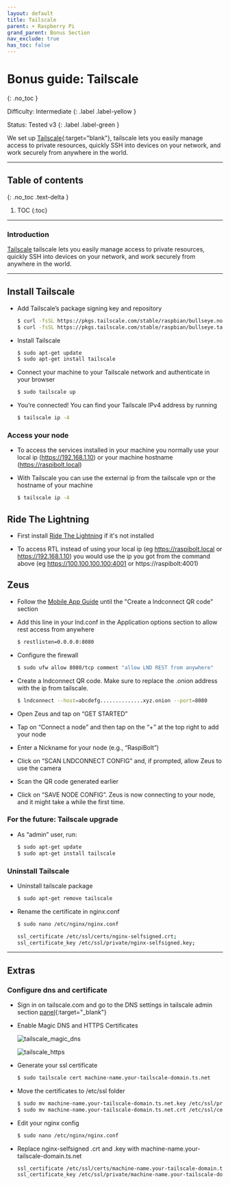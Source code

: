 ```yaml
---
layout: default
title: Tailscale
parent: + Raspberry Pi
grand_parent: Bonus Section
nav_exclude: true
has_toc: false
---
```


# Bonus guide: Tailscale
{: .no_toc }

Difficulty: Intermediate
{: .label .label-yellow }

Status: Tested v3 
{: .label .label-green }

We set up [Tailscale](https://tailscale.com/download/linux/rpi-bullseye){:target="blank"}, tailscale lets you easily manage access to private resources, quickly SSH into devices on your network, and work securely from anywhere in the world.

---

## Table of contents
{: .no_toc .text-delta }

1. TOC
{:toc}

---

### Introduction
[Tailscale](https://tailscale.com) tailscale lets you easily manage access to private resources, quickly SSH into devices on your network, and work securely from anywhere in the world.

---

## Install Tailscale
* Add Tailscale’s package signing key and repository

  ```sh
  $ curl -fsSL https://pkgs.tailscale.com/stable/raspbian/bullseye.noarmor.gpg | sudo tee /usr/share/keyrings/tailscale-archive-keyring.gpg > /dev/null
  $ curl -fsSL https://pkgs.tailscale.com/stable/raspbian/bullseye.tailscale-keyring.list | sudo tee /etc/apt/sources.list.d/tailscale.list
  ```

* Install Tailscale

  ```sh
  $ sudo apt-get update
  $ sudo apt-get install tailscale
  ```

* Connect your machine to your Tailscale network and authenticate in your browser

  ```sh
  $ sudo tailscale up
  ```

* You’re connected! You can find your Tailscale IPv4 address by running

  ```sh
  $ tailscale ip -4
  ```

### Access your node

* To access the services installed in your machine you normally use your local ip (https://192.168.1.10) or your machine hostname (https://raspibolt.local)

* With Tailscale you can use the external ip from the tailscale vpn or the hostname of your machine

  ```sh
  $ tailscale ip -4
  ```

## Ride The Lightning

* First install [Ride The Lightning](https://raspibolt.org/guide/lightning/web-app.html) if it's not installed

* To access RTL instead of using your local ip (eg https://raspibolt.local or https://192.168.1.10) you would use the ip you got from the command above (eg https://100.100.100.100:4001 or https://raspibolt:4001)

## Zeus

* Follow the [Mobile App Guide](https://raspibolt.org/guide/lightning/mobile-app.html) until the "Create a lndconnect QR code" section

* Add this line in your lnd.conf in the Application options section to allow rest access from anywhere

  ```sh
  $ restlisten=0.0.0.0:8080
  ``` 

* Configure the firewall

  ```sh
  $ sudo ufw allow 8080/tcp comment "allow LND REST from anywhere"
  ``` 

* Create a lndconnect QR code. Make sure to replace the .onion address with the ip from tailscale.
  
  ```sh
  $ lndconnect --host=abcdefg..............xyz.onion --port=8080
  ``` 
 
* Open Zeus and tap on “GET STARTED”

* Tap on “Connect a node” and then tap on the “+” at the top right to add your node

* Enter a Nickname for your node (e.g., “RaspiBolt”)

* Click on “SCAN LNDCONNECT CONFIG” and, if prompted, allow Zeus to use the camera

* Scan the QR code generated earlier

* Click on “SAVE NODE CONFIG”. Zeus is now connecting to your node, and it might take a while the first time.

### For the future: Tailscale upgrade

* As “admin” user, run:

  ```sh
  $ sudo apt-get update
  $ sudo apt-get install tailscale
  ```

### Uninstall Tailscale

* Uninstall tailscale package

  ```sh
  $ sudo apt-get remove tailscale
  ```

* Rename the certificate in nginx.conf

  ```sh
  $ sudo nano /etc/nginx/nginx.conf
  ```

  ```sh
  ssl_certificate /etc/ssl/certs/nginx-selfsigned.crt;
  ssl_certificate_key /etc/ssl/private/nginx-selfsigned.key;
  ```

---

## Extras

### Configure dns and certificate

* Sign in on tailscale.com and go to the DNS settings in tailscale admin section [panel](https://login.tailscale.com/admin/dns){:target="_blank"}

* Enable Magic DNS and HTTPS Certificates
  
  ![tailscale_magic_dns](../../../images/tailscale_magic_dns.png)

  ![tailscale_https](../../../images/tailscale_https.png)

* Generate your ssl certificate
  
  ```sh
  $ sudo tailscale cert machine-name.your-tailscale-domain.ts.net
  ```

* Move the certificates to /etc/ssl folder
  
  ```sh
  $ sudo mv machine-name.your-tailscale-domain.ts.net.key /etc/ssl/private/machine-name.your-tailscale-domain.ts.net.key
  $ sudo mv machine-name.your-tailscale-domain.ts.net.crt /etc/ssl/certs/machine-name.your-tailscale-domain.ts.net.crt
  ```

* Edit your nginx config
  
  ```sh
  $ sudo nano /etc/nginx/nginx.conf
  ```

* Replace nginx-selfsigned .crt and .key with machine-name.your-tailscale-domain.ts.net

  ```sh
  ssl_certificate /etc/ssl/certs/machine-name.your-tailscale-domain.ts.net.crt;
  ssl_certificate_key /etc/ssl/private/machine-name.your-tailscale-domain.ts.net.key;
  ```